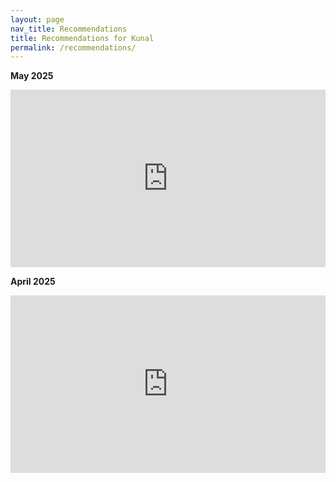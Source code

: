 ```yaml
---
layout: page
nav_title: Recommendations
title: Recommendations for Kunal
permalink: /recommendations/
---
```

<style>
   .youtube-video {
        aspect-ratio: 16 / 9;
        width: 100%;
    } 
</style>


<b>May 2025</b>

<iframe class="youtube-video" src="https://www.youtube.com/embed/L3z0DBd1-XA" title="YouTube video player" frameborder="0" allow="accelerometer; autoplay; clipboard-write; encrypted-media; gyroscope; picture-in-picture; web-share" referrerpolicy="strict-origin-when-cross-origin" allowfullscreen></iframe>


<b>April 2025</b>

<iframe class="youtube-video" src="https://www.youtube.com/embed/1SHYEDKzcac" title="YouTube video player" frameborder="0" allow="accelerometer; autoplay; clipboard-write; encrypted-media; gyroscope; picture-in-picture; web-share" referrerpolicy="strict-origin-when-cross-origin" allowfullscreen></iframe>